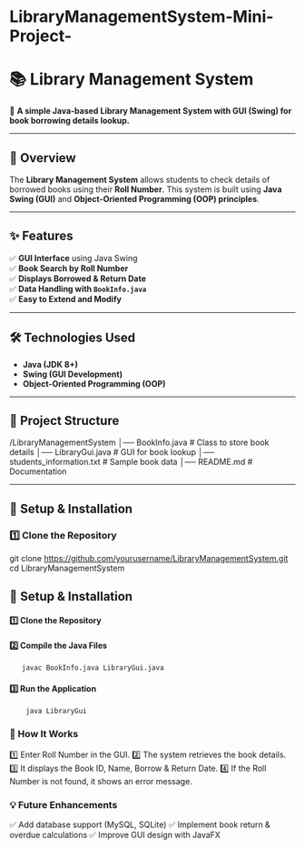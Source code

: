 # LibraryManagementSystem-Mini-Project-
# 📚 Library Management System  

🚀 **A simple Java-based Library Management System with GUI (Swing) for book borrowing details lookup.**  

---

## 🔹 Overview  
The **Library Management System** allows students to check details of borrowed books using their **Roll Number**. This system is built using **Java Swing (GUI)** and **Object-Oriented Programming (OOP) principles**.  

---

## ✨ Features  
✅ **GUI Interface** using Java Swing  
✅ **Book Search by Roll Number**  
✅ **Displays Borrowed & Return Date**  
✅ **Data Handling with `BookInfo.java`**  
✅ **Easy to Extend and Modify**  

---

## 🛠️ Technologies Used  
- **Java (JDK 8+)**  
- **Swing (GUI Development)**  
- **Object-Oriented Programming (OOP)**  

---

## 📂 Project Structure  
/LibraryManagementSystem 
│── BookInfo.java # Class to store book details
│── LibraryGui.java # GUI for book lookup 
│── students_information.txt # Sample book data
│── README.md # Documentation 

---

## 🚀 Setup & Installation  

### 1️⃣ Clone the Repository  

git clone https://github.com/yourusername/LibraryManagementSystem.git
cd LibraryManagementSystem

## 🚀 Setup & Installation
#### 1️⃣ Clone the Repository  
#### 2️⃣ Compile the Java Files
       javac BookInfo.java LibraryGui.java
#### 3️⃣ Run the Application
        java LibraryGui
### 📌 How It Works
1️⃣ Enter Roll Number in the GUI.
2️⃣ The system retrieves the book details.
3️⃣ It displays the Book ID, Name, Borrow & Return Date.
4️⃣ If the Roll Number is not found, it shows an error message.
### 💡 Future Enhancements
✅ Add database support (MySQL, SQLite)
✅ Implement book return & overdue calculations
✅ Improve GUI design with JavaFX


